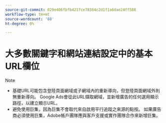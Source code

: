 ```yaml
---
source-git-commit: 029e406fbfb4217ce78364c2d1f1a6dae24ff588
workflow-type: tm+mt
source-wordcount: '88'
ht-degree: 0%

---
```

# 大多數關鍵字和網站連結設定中的基本URL欄位

<!-- GGL expanded text ad, keyword, placement -->

>[!NOTE]
>
>* 基礎URL可能包含登陸頁面網域或子網域內的重新導向，但登陸頁面網域外則無重新導向。 Google Ads會從此URL擷取網域，並新增廣告的任何選用顯示路徑，以建立顯示URL。
>* 避免使用巨集，因為巨集不會取代來自啟用平行追蹤之來源的點按。 如果廣告商必須使用巨集，Adobe帳戶團隊應與客戶支援或實作團隊合作來新增巨集。

